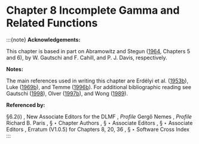 # Chapter 8 Incomplete Gamma and Related Functions

:::{note}
**Acknowledgements:**

This chapter is based in part on Abramowitz and Stegun ([1964](./bib/index.html#bib24 "Handbook of Mathematical Functions with Formulas, Graphs, and Mathematical Tables"), Chapters 5 and 6), by W. Gautschi and F. Cahill, and P. J. Davis, respectively.

**Notes:**

The main references used in writing this chapter are Erdélyi et al. ([1953b](./bib/E.html#bib752 "Higher Transcendental Functions. Vol. II")), Luke ([1969b](./bib/L.html#bib1496 "The Special Functions and their Approximations. Vol. 2")), and Temme ([1996b](./bib/T.html#bib2230 "Special Functions: An Introduction to the Classical Functions of Mathematical Physics")). For additional bibliographic reading see Gautschi ([1998](./bib/G.html#bib2565 "The incomplete gamma functions since Tricomi")), Olver ([1997b](./bib/O.html#bib1809 "Asymptotics and Special Functions")), and Wong ([1989](./bib/W.html#bib2438 "Asymptotic Approximations of Integrals")).

**Referenced by:**

§6.2(i) , New Associate Editors for the DLMF , *Profile* Gergő Nemes , *Profile* Richard B. Paris , § ‣ Chapter Authors , § ‣ Associate Editors , § ‣ Associate Editors , Erratum (V1.0.5) for Chapters 8, 20, 36 , § ‣ Software Cross Index
:::
